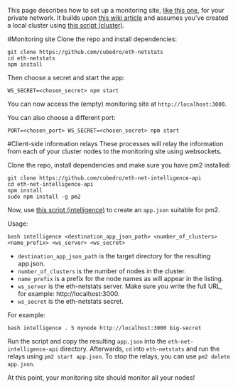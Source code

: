 This page describes how to set up a monitoring site, [like this one](http://eth-netstats.herokuapp.com/), for your private network. It builds upon [this wiki article](https://github.com/ethereum/go-ethereum/wiki/Setting-up-private-network-or-local-cluster) and assumes you've created a local cluster using [this script (cluster)](https://gist.githubusercontent.com/kobigurk/a12dbb580507bbd4382d/raw/25f26c6cde0c130030310a51883ce8dffaa1e805/cluster).

#Monitoring site
Clone the repo and install dependencies:

    git clone https://github.com/cubedro/eth-netstats
    cd eth-netstats
    npm install

Then choose a secret and start the app:

    WS_SECRET=<chosen_secret> npm start

You can now access the (empty) monitoring site at `http://localhost:3000`.

You can also choose a different port:
    
    PORT=<chosen_port> WS_SECRET=<chosen_secret> npm start

#Client-side information relays
These processes will relay the information from each of your cluster nodes to the monitoring site using websockets.

Clone the repo, install dependencies and make sure you have pm2 installed:

    git clone https://github.com/cubedro/eth-net-intelligence-api
    cd eth-net-intelligence-api
    npm install
    sudo npm install -g pm2

Now, use [this script (intelligence)](https://gist.githubusercontent.com/kobigurk/a12dbb580507bbd4382d/raw/4ea274229e10f52d353105395f312c05fdf248b2/intelligence) to create an `app.json` suitable for pm2.

Usage:

    bash intelligence <destination_app_json_path> <number_of_clusters> <name_prefix> <ws_server> <ws_secret>

- `destination_app_json_path` is the target directory for the resulting app.json.
- `number_of_clusters` is the number of nodes in the cluster.
- `name_prefix` is a prefix for the node names as will appear in the listing.
- `ws_server` is the eth-netstats server. Make sure you write the full URL, for example: http://localhost:3000.
- `ws_secret` is the eth-netstats secret.

For example:

    bash intelligence . 5 mynode http://localhost:3000 big-secret    

Run the script and copy the resulting `app.json` into the `eth-net-intelligence-api` directory. Afterwards, `cd` into `eth-netstats` and run the relays using `pm2 start app.json`. To stop the relays, you can use `pm2 delete app.json`.

At this point, your monitoring site should monitor all your nodes!